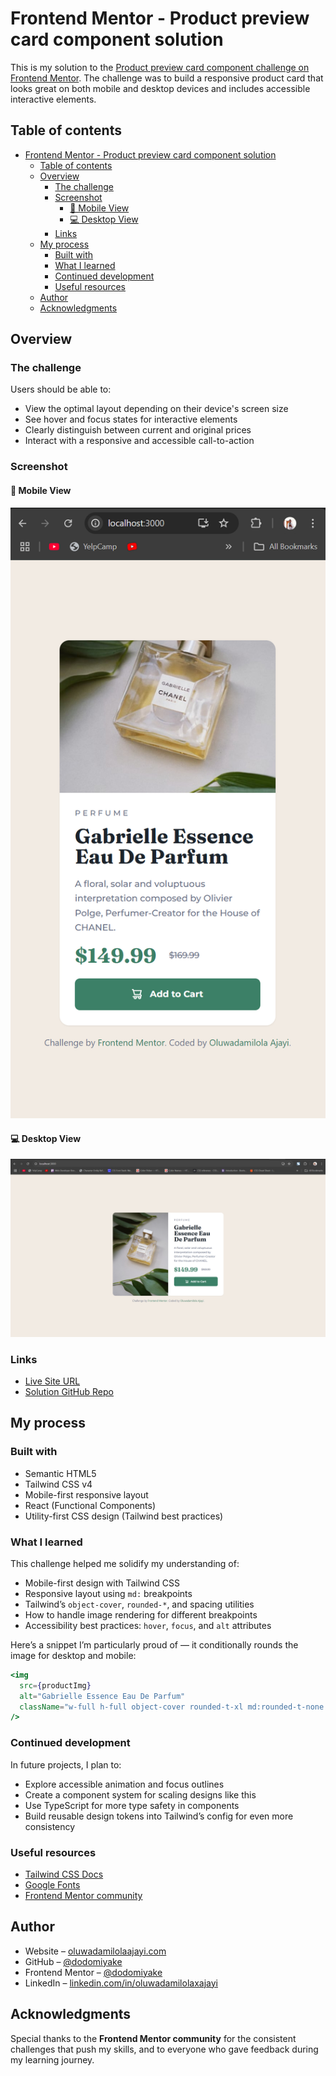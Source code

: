 # Frontend Mentor - Product preview card component solution

This is my solution to the [Product preview card component challenge on Frontend Mentor](https://www.frontendmentor.io/challenges/product-preview-card-component-GO7UmttRfa). The challenge was to build a responsive product card that looks great on both mobile and desktop devices and includes accessible interactive elements.

## Table of contents

- [Frontend Mentor - Product preview card component solution](#frontend-mentor---product-preview-card-component-solution)
  - [Table of contents](#table-of-contents)
  - [Overview](#overview)
    - [The challenge](#the-challenge)
    - [Screenshot](#screenshot)
      - [📱 Mobile View](#-mobile-view)
      - [💻 Desktop View](#-desktop-view)
    - [Links](#links)
  - [My process](#my-process)
    - [Built with](#built-with)
    - [What I learned](#what-i-learned)
    - [Continued development](#continued-development)
    - [Useful resources](#useful-resources)
  - [Author](#author)
  - [Acknowledgments](#acknowledgments)

## Overview

### The challenge

Users should be able to:

- View the optimal layout depending on their device's screen size
- See hover and focus states for interactive elements
- Clearly distinguish between current and original prices
- Interact with a responsive and accessible call-to-action

### Screenshot

#### 📱 Mobile View  
![Mobile view](./public/screenshot-mobile.png)

#### 💻 Desktop View  
![Desktop view](./public/screenshot-desktop.png)

### Links

- [Live Site URL](https://your-live-site-url.com)
- [Solution GitHub Repo](https://github.com/dodomiyake/product-preview-card)

## My process

### Built with

- Semantic HTML5
- Tailwind CSS v4
- Mobile-first responsive layout
- React (Functional Components)
- Utility-first CSS design (Tailwind best practices)

### What I learned

This challenge helped me solidify my understanding of:

- Mobile-first design with Tailwind CSS
- Responsive layout using `md:` breakpoints
- Tailwind’s `object-cover`, `rounded-*`, and spacing utilities
- How to handle image rendering for different breakpoints
- Accessibility best practices: `hover`, `focus`, and `alt` attributes

Here’s a snippet I’m particularly proud of — it conditionally rounds the image for desktop and mobile:

```jsx
<img
  src={productImg}
  alt="Gabrielle Essence Eau De Parfum"
  className="w-full h-full object-cover rounded-t-xl md:rounded-t-none md:rounded-l-xl"
/>
```

### Continued development

In future projects, I plan to:

- Explore accessible animation and focus outlines
- Create a component system for scaling designs like this
- Use TypeScript for more type safety in components
- Build reusable design tokens into Tailwind’s config for even more consistency

### Useful resources

- [Tailwind CSS Docs](https://tailwindcss.com/docs)
- [Google Fonts](https://fonts.google.com)
- [Frontend Mentor community](https://www.frontendmentor.io)

## Author

- Website – [oluwadamilolaajayi.com](https://oluwadamilolaajayi.com)
- GitHub – [@dodomiyake](https://github.com/dodomiyake)
- Frontend Mentor – [@dodomiyake](https://www.frontendmentor.io/profile/dodomiyake)
- LinkedIn – [linkedin.com/in/oluwadamilolaxajayi](https://linkedin.com/in/oluwadamilolaxajayi)

## Acknowledgments

Special thanks to the **Frontend Mentor community** for the consistent challenges that push my skills, and to everyone who gave feedback during my learning journey.